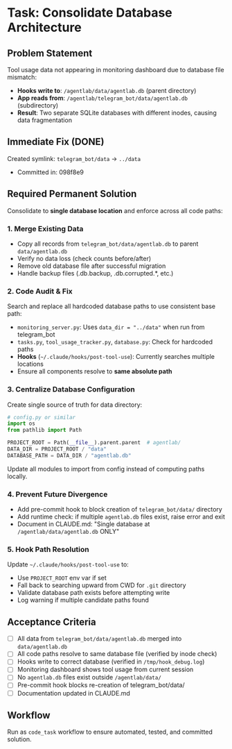 # Task: Consolidate Database Architecture

## Problem Statement
Tool usage data not appearing in monitoring dashboard due to database file mismatch:
- **Hooks write to**: `/agentlab/data/agentlab.db` (parent directory)
- **App reads from**: `/agentlab/telegram_bot/data/agentlab.db` (subdirectory)
- **Result**: Two separate SQLite databases with different inodes, causing data fragmentation

## Immediate Fix (DONE)
Created symlink: `telegram_bot/data` → `../data`
- Committed in: 098f8e9

## Required Permanent Solution
Consolidate to **single database location** and enforce across all code paths:

### 1. Merge Existing Data
- Copy all records from `telegram_bot/data/agentlab.db` to parent `data/agentlab.db`
- Verify no data loss (check counts before/after)
- Remove old database file after successful migration
- Handle backup files (.db.backup, .db.corrupted.*, etc.)

### 2. Code Audit & Fix
Search and replace all hardcoded database paths to use consistent base path:
- `monitoring_server.py`: Uses `data_dir = "../data"` when run from telegram_bot
- `tasks.py`, `tool_usage_tracker.py`, `database.py`: Check for hardcoded paths
- **Hooks** (`~/.claude/hooks/post-tool-use`): Currently searches multiple locations
- Ensure all components resolve to **same absolute path**

### 3. Centralize Database Configuration
Create single source of truth for data directory:
```python
# config.py or similar
import os
from pathlib import Path

PROJECT_ROOT = Path(__file__).parent.parent  # agentlab/
DATA_DIR = PROJECT_ROOT / "data"
DATABASE_PATH = DATA_DIR / "agentlab.db"
```

Update all modules to import from config instead of computing paths locally.

### 4. Prevent Future Divergence
- Add pre-commit hook to block creation of `telegram_bot/data/` directory
- Add runtime check: if multiple `agentlab.db` files exist, raise error and exit
- Document in CLAUDE.md: "Single database at `/agentlab/data/agentlab.db` ONLY"

### 5. Hook Path Resolution
Update `~/.claude/hooks/post-tool-use` to:
- Use `PROJECT_ROOT` env var if set
- Fall back to searching upward from CWD for `.git` directory
- Validate database path exists before attempting write
- Log warning if multiple candidate paths found

## Acceptance Criteria
- [ ] All data from `telegram_bot/data/agentlab.db` merged into `data/agentlab.db`
- [ ] All code paths resolve to same database file (verified by inode check)
- [ ] Hooks write to correct database (verified in `/tmp/hook_debug.log`)
- [ ] Monitoring dashboard shows tool usage from current session
- [ ] No `agentlab.db` files exist outside `/agentlab/data/`
- [ ] Pre-commit hook blocks re-creation of telegram_bot/data/
- [ ] Documentation updated in CLAUDE.md

## Workflow
Run as `code_task` workflow to ensure automated, tested, and committed solution.
